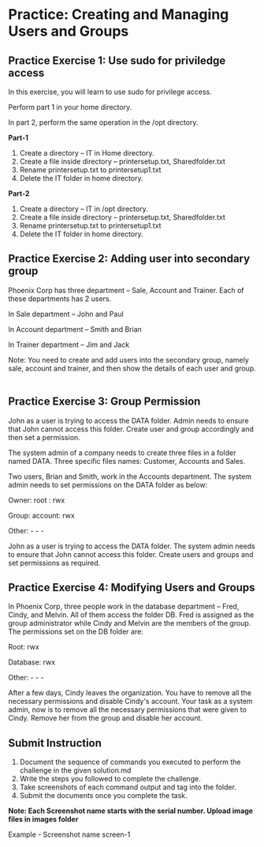 # Practice: Creating and Managing Users and Groups

## Practice Exercise 1: Use sudo for priviledge access

In this exercise, you will learn to use sudo for privilege access. 

Perform part 1 in your home directory. 

In part 2, perform the same operation in the /opt directory.​

​**Part-1​**

1. Create a directory – IT in Home directory.​
2. Create a file inside directory – printersetup.txt, Sharedfolder.txt​
3. Rename printersetup.txt to printersetup1.txt​
4. Delete the IT folder in home directory.​

**Part-2​**

1. Create a directory – IT in /opt directory.​
2. Create a file inside directory – printersetup.txt, Sharedfolder.txt​
3. Rename printersetup.txt to printersetup1.txt​
4. Delete the IT folder in home directory.

## Practice Exercise 2: Adding user into secondary group
Phoenix Corp has three department – Sale, Account and Trainer. Each of these departments has 2 users.​

In Sale department – John and Paul​

In Account department – Smith and Brian​

In Trainer department – Jim and Jack​

​Note: You need to create and add users into the secondary group, namely sale, account and trainer, and then show the details of each user and group.​
​
## Practice Exercise 3: Group Permission
John as  a user is trying to access the DATA folder. Admin needs to ensure that John cannot access this folder. Create user and group accordingly and then set a permission.​ 

The system admin of a company needs to create three files in a folder named DATA. Three specific files names: Customer, Accounts and Sales. ​

Two users, Brian and Smith, work in the Accounts department. The system admin needs to set permissions on the DATA folder as below:​

Owner: root : rwx​

Group: account: rwx​

Other: - - -​

John as  a user is trying to access the DATA folder. The system admin needs to ensure that John cannot access this folder. Create users and groups and set permissions as required.​
​
## Practice Exercise 4: Modifying Users and Groups​

In Phoenix Corp, three people work in the database department – Fred, Cindy, and Melvin. All of them access the folder DB. Fred is assigned as the group administrator while Cindy and Melvin are the members of the group. The permissions set on the DB folder are:​

Root: rwx​

Database: rwx​

Other: - - -​

​After a few days, Cindy leaves the organization. You have to remove all the necessary permissions and disable Cindy's account.​ Your task as a system admin, now is to remove all the necessary permissions that were given to Cindy. Remove her from the group and disable her account.​

## Submit Instruction
1. Document the sequence of commands you executed to perform the challenge in the given solution.md 
2. Write the steps you followed to complete the challenge. 
3. Take screenshots of each command output and tag into the folder.
4. Submit the documents once you complete the task. 

**Note: Each Screenshot name starts with the serial number. Upload image files in images folder** 

Example - Screenshot name 
screen-1​
​

​

​

